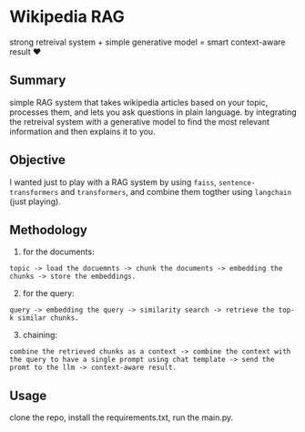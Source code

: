 # Wikipedia RAG

strong retreival system + simple generative model = smart context-aware result ❤️

## Summary

simple RAG system that takes wikipedia articles based on your topic, processes them, and lets you ask questions in plain language.
by integrating the retreival system with a generative model to find the most relevant information and then explains it to you.

## Objective

I wanted just to play with a RAG system by using `faiss`, `sentence-transformers` and `transformers`, and combine them togther using `langchain` (just playing).

## Methodology
1. for the documents:
```
topic -> load the docuemnts -> chunk the documents -> embedding the chunks -> store the embeddings.
```
2. for the query:
```
query -> embedding the query -> similarity search -> retrieve the top-k similar chunks. 
```
3. chaining:

```
combine the retrieved chunks as a context -> combine the context with the query to have a single prompt using chat template -> send the promt to the llm -> context-aware result. 
```
## Usage

clone the repo, install the requirements.txt, run the main.py.
